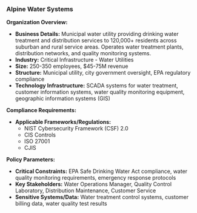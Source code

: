 ### Alpine Water Systems

**Organization Overview:**
* **Business Details:** Municipal water utility providing drinking water treatment and distribution services to 120,000+ residents across suburban and rural service areas. Operates water treatment plants, distribution networks, and quality monitoring systems.
* **Industry:** Critical Infrastructure - Water Utilities
* **Size:** 250-350 employees, $45-75M revenue
* **Structure:** Municipal utility, city government oversight, EPA regulatory compliance
* **Technology Infrastructure:** SCADA systems for water treatment, customer information systems, water quality monitoring equipment, geographic information systems (GIS)

**Compliance Requirements:**
* **Applicable Frameworks/Regulations:**
    * NIST Cybersecurity Framework (CSF) 2.0
    * CIS Controls
    * ISO 27001
    * CJIS

**Policy Parameters:**
* **Critical Constraints:** EPA Safe Drinking Water Act compliance, water quality monitoring requirements, emergency response protocols
* **Key Stakeholders:** Water Operations Manager, Quality Control Laboratory, Distribution Maintenance, Customer Service
* **Sensitive Systems/Data:** Water treatment control systems, customer billing data, water quality test results